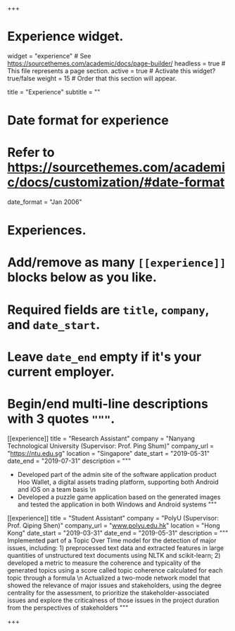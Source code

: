 +++
# Experience widget.
widget = "experience"  # See https://sourcethemes.com/academic/docs/page-builder/
headless = true  # This file represents a page section.
active = true  # Activate this widget? true/false
weight = 15  # Order that this section will appear.

title = "Experience"
subtitle = ""

# Date format for experience
#   Refer to https://sourcethemes.com/academic/docs/customization/#date-format
date_format = "Jan 2006"

# Experiences.
#   Add/remove as many `[[experience]]` blocks below as you like.
#   Required fields are `title`, `company`, and `date_start`.
#   Leave `date_end` empty if it's your current employer.
#   Begin/end multi-line descriptions with 3 quotes `"""`.
[[experience]]
  title = "Research Assistant"
  company = "Nanyang Technological University (Supervisor: Prof. Ping Shum)"
  company_url = "https://ntu.edu.sg"
  location = "Singapore"
  date_start = "2019-05-31"
  date_end = "2019-07-31"
  description = """
  - Developed part of the admin site of the software application product Hoo Wallet, a digital assets trading platform, supporting both Android and iOS on a team basis \n
  - Developed a puzzle game application based on the generated images and tested the application in both Windows and Android systems
  """

[[experience]]
  title = "Student Assistant"
  company = "PolyU (Supervisor: Prof. Qiping Shen)"
  company_url = "www.polyu.edu.hk"
  location = "Hong Kong"
  date_start = "2019-03-31"
  date_end = "2019-05-31"
  description = """ 
  Implemented part of a Topic Over Time model for the detection of major issues, including: 1) preprocessed text data and extracted features in large quantities of unstructured text documents using NLTK and scikit-learn; 2) developed a metric to measure the coherence and typicality of the generated topics using a score called topic coherence calculated for each topic through a formula \n
  Actualized a two-mode network model that showed the relevance of major issues and stakeholders, using the degree centrality for the assessment, to prioritize the stakeholder-associated issues and explore the criticalness of those issues in the project duration from the perspectives of stakeholders
  """

+++
